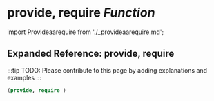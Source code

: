 # **provide, require** *Function*

import Provideaarequire from './_provideaarequire.md';

<Provideaarequire />

## Expanded Reference: provide, require

:::tip
TODO: Please contribute to this page by adding explanations and examples
:::

```lisp
(provide, require )
```
